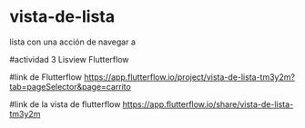 # vista-de-lista
lista con una acción de navegar a

#actividad 3 Lisview Flutterflow

#link de Flutterflow
https://app.flutterflow.io/project/vista-de-lista-tm3y2m?tab=pageSelector&page=carrito

#link de la vista de flutterflow
https://app.flutterflow.io/share/vista-de-lista-tm3y2m


